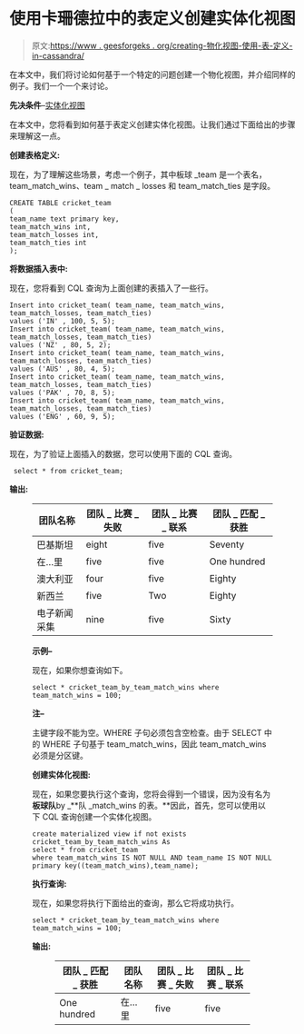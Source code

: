 # 使用卡珊德拉中的表定义创建实体化视图

> 原文:[https://www . geesforgeks . org/creating-物化视图-使用-表-定义-in-cassandra/](https://www.geeksforgeeks.org/creating-materialized-view-using-table-definition-in-cassandra/)

在本文中，我们将讨论如何基于一个特定的问题创建一个物化视图，并介绍同样的例子。我们一个一个来讨论。

**先决条件**–[实体化视图](https://www.geeksforgeeks.org/materialized-views-in-cassandra/)

在本文中，您将看到如何基于表定义创建实体化视图。让我们通过下面给出的步骤来理解这一点。

**创建表格定义:**

现在，为了理解这些场景，考虑一个例子，其中板球 _team 是一个表名，team_match_wins、team _ match _ losses 和 team_match_ties 是字段。

```
CREATE TABLE cricket_team
(
team_name text primary key,
team_match_wins int,
team_match_losses int,
team_match_ties int
);
```

**将数据插入表中:**

现在，您将看到 CQL 查询为上面创建的表插入了一些行。

```
Insert into cricket_team( team_name, team_match_wins, team_match_losses, team_match_ties) 
values ('IN' , 100, 5, 5); 
Insert into cricket_team( team_name, team_match_wins, team_match_losses, team_match_ties) 
values ('NZ' , 80, 5, 2); 
Insert into cricket_team( team_name, team_match_wins, team_match_losses, team_match_ties) 
values ('AUS' , 80, 4, 5); 
Insert into cricket_team( team_name, team_match_wins, team_match_losses, team_match_ties) 
values ('PAK' , 70, 8, 5); 
Insert into cricket_team( team_name, team_match_wins, team_match_losses, team_match_ties) 
values ('ENG' , 60, 9, 5);
```

**验证数据:**

现在，为了验证上面插入的数据，您可以使用下面的 CQL 查询。

```
 select * from cricket_team;
```

**输出:**

<figure class="table">

| 团队名称 | 团队 _ 比赛 _ 失败 | 团队 _ 比赛 _ 联系 | 团队 _ 匹配 _ 获胜 |
| --- | --- | --- | --- |
| 巴基斯坦 | eight | five | Seventy |
| 在…里 | five | five | One hundred |
| 澳大利亚 | four | five | Eighty |
| 新西兰 | five | Two | Eighty |
| 电子新闻采集 | nine | five | Sixty |

**示例–**

现在，如果你想查询如下。

```
select * cricket_team_by_team_match_wins where team_match_wins = 100;
```

**注–**

主键字段不能为空。WHERE 子句必须包含空检查。由于 SELECT 中的 WHERE 子句基于 team_match_wins，因此 team_match_wins 必须是分区键。

**创建实体化视图:**

现在，如果您要执行这个查询，您将会得到一个错误，因为没有名为**板球队**by _**队 _match_wins 的表。**因此，首先，您可以使用以下 CQL 查询创建一个实体化视图。

```
create materialized view if not exists
cricket_team_by_team_match_wins As
select * from cricket_team
where team_match_wins IS NOT NULL AND team_name IS NOT NULL
primary key((team_match_wins),team_name);
```

**执行查询:**

现在，如果您将执行下面给出的查询，那么它将成功执行。

```
select * cricket_team_by_team_match_wins where team_match_wins = 100;
```

**输出:**

<figure class="table">

| 团队 _ 匹配 _ 获胜 | 团队名称 | 团队 _ 比赛 _ 失败 | 团队 _ 比赛 _ 联系 |
| --- | --- | --- | --- |
| One hundred | 在…里 | five | five |

</figure>

</figure>